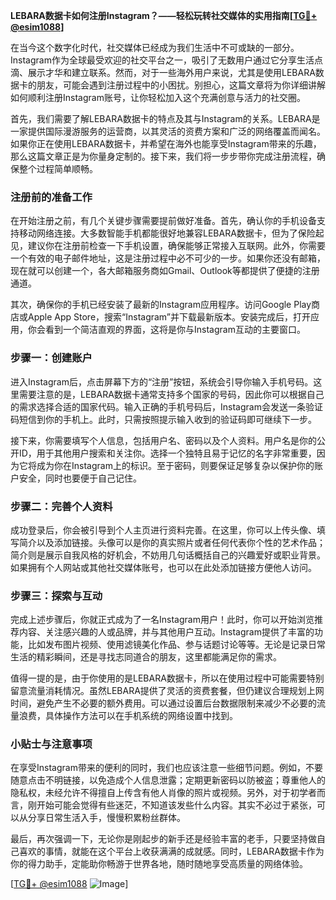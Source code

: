 **LEBARA数据卡如何注册Instagram？——轻松玩转社交媒体的实用指南[[TG💪+ @esim1088](https://t.me/s/esim1088)]**

在当今这个数字化时代，社交媒体已经成为我们生活中不可或缺的一部分。Instagram作为全球最受欢迎的社交平台之一，吸引了无数用户通过它分享生活点滴、展示才华和建立联系。然而，对于一些海外用户来说，尤其是使用LEBARA数据卡的朋友，可能会遇到注册过程中的小困扰。别担心，这篇文章将为你详细讲解如何顺利注册Instagram账号，让你轻松加入这个充满创意与活力的社交圈。

首先，我们需要了解LEBARA数据卡的特点及其与Instagram的关系。LEBARA是一家提供国际漫游服务的运营商，以其灵活的资费方案和广泛的网络覆盖而闻名。如果你正在使用LEBARA数据卡，并希望在海外也能享受Instagram带来的乐趣，那么这篇文章正是为你量身定制的。接下来，我们将一步步带你完成注册流程，确保整个过程简单顺畅。

### 注册前的准备工作

在开始注册之前，有几个关键步骤需要提前做好准备。首先，确认你的手机设备支持移动网络连接。大多数智能手机都能很好地兼容LEBARA数据卡，但为了保险起见，建议你在注册前检查一下手机设置，确保能够正常接入互联网。此外，你需要一个有效的电子邮件地址，这是注册过程中必不可少的一步。如果你还没有邮箱，现在就可以创建一个，各大邮箱服务商如Gmail、Outlook等都提供了便捷的注册通道。

其次，确保你的手机已经安装了最新的Instagram应用程序。访问Google Play商店或Apple App Store，搜索“Instagram”并下载最新版本。安装完成后，打开应用，你会看到一个简洁直观的界面，这将是你与Instagram互动的主要窗口。

### 步骤一：创建账户

进入Instagram后，点击屏幕下方的“注册”按钮，系统会引导你输入手机号码。这里需要注意的是，LEBARA数据卡通常支持多个国家的号码，因此你可以根据自己的需求选择合适的国家代码。输入正确的手机号码后，Instagram会发送一条验证码短信到你的手机上。此时，只需按照提示输入收到的验证码即可继续下一步。

接下来，你需要填写个人信息，包括用户名、密码以及个人资料。用户名是你的公开ID，用于其他用户搜索和关注你。选择一个独特且易于记忆的名字非常重要，因为它将成为你在Instagram上的标识。至于密码，则要保证足够复杂以保护你的账户安全，同时也要便于自己记住。

### 步骤二：完善个人资料

成功登录后，你会被引导到个人主页进行资料完善。在这里，你可以上传头像、填写简介以及添加链接。头像可以是你的真实照片或者任何代表你个性的艺术作品；简介则是展示自我风格的好机会，不妨用几句话概括自己的兴趣爱好或职业背景。如果拥有个人网站或其他社交媒体账号，也可以在此处添加链接方便他人访问。

### 步骤三：探索与互动

完成上述步骤后，你就正式成为了一名Instagram用户！此时，你可以开始浏览推荐内容、关注感兴趣的人或品牌，并与其他用户互动。Instagram提供了丰富的功能，比如发布图片视频、使用滤镜美化作品、参与话题讨论等等。无论是记录日常生活的精彩瞬间，还是寻找志同道合的朋友，这里都能满足你的需求。

值得一提的是，由于你使用的是LEBARA数据卡，所以在使用过程中可能需要特别留意流量消耗情况。虽然LEBARA提供了灵活的资费套餐，但仍建议合理规划上网时间，避免产生不必要的额外费用。可以通过设置后台数据限制来减少不必要的流量浪费，具体操作方法可以在手机系统的网络设置中找到。

### 小贴士与注意事项

在享受Instagram带来的便利的同时，我们也应该注意一些细节问题。例如，不要随意点击不明链接，以免造成个人信息泄露；定期更新密码以防被盗；尊重他人的隐私权，未经允许不得擅自上传含有他人肖像的照片或视频。另外，对于初学者而言，刚开始可能会觉得有些迷茫，不知道该发些什么内容。其实不必过于紧张，可以从分享日常生活入手，慢慢积累粉丝群体。

最后，再次强调一下，无论你是刚起步的新手还是经验丰富的老手，只要坚持做自己喜欢的事情，就能在这个平台上收获满满的成就感。同时，LEBARA数据卡作为你的得力助手，定能助你畅游于世界各地，随时随地享受高质量的网络体验。

[[TG💪+ @esim1088](https://t.me/s/esim1088) ![Image](https://i.postimg.cc/4NQfJmqS/Snipaste-2025-05-13-00-14-12.png)]